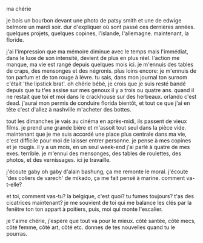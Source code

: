 ma chérie

je bois un bourbon devant une photo de patsy smith et une de edwige belmore un
mardi soir.
dur d'expliquer où sont passé ces dernières années. quelques projets, quelques
copines, l'islande, l'allemagne. maintenant, la floride. 

j'ai l'impression que ma mémoire diminue avec le temps mais
l'immédiat, dans le luxe de son intensité, devient de plus en plus réel. l'action
me manque, ma vie est rangé depuis quelques mois ici. je m'ennuis des tables de
craps, des mensonges et des négronis. plus loins encore: je m'ennuis de ton
parfum et de ton rouge à lèvre. tu sais, dans mon journal ton surnom c'était 'the lipstick brat'. oh
chérie bébé, je crois que je suis resté bandé depuis que tu t'es assise sur
mes genoux il y a trois ou quatre ans. quand il ne restait que toi et moi dans le crackhouse sur des herbeaux. orlando c'est dead.
j'aurai mon permis de conduire florida bientôt, et tout ce que j'ai en tête c'est d'allez à
nashville m'acheter des bottes.

tout les dimanches je vais au cinéma en après-midi, ils passent de vieux films.
je prend une grande bière et m'assoit tout seul dans la pièce vide. maintenant
que je me suis accordé une place plus centrale dans ma vie, c'est difficile pour moi de
laisser entrer personne. je pense à mes copines et je rougis. il y a un mois,
en un seul week-end j'ai parlé à quatre de mes exes. terrible. je m'ennui des
mensonges, des tables de roulettes, des photos, et des vernissages. ici je travaille.

j'écoute gaby oh gaby d'alain bashung, ça me remonte le moral. j'écoute 'des
coliers de varech' de mikado, ça me fait pensé à marine. comment va-t-elle?

et toi, comment vas-tu? la belgique, c'est quoi? tu fumes toujours? t'as des
cicatrices maintenant? je me souvient de toi qui me balance les clés par la
fenêtre ton ton appart à poitiers, puis, moi qui monte l'escalier.

je t'aime chérie, j'espère que tout va pour le mieux. côté santée, côté mecs,
côté femme, côté art, côté etc. donnes de tes nouvelles quand tu le pourras.


